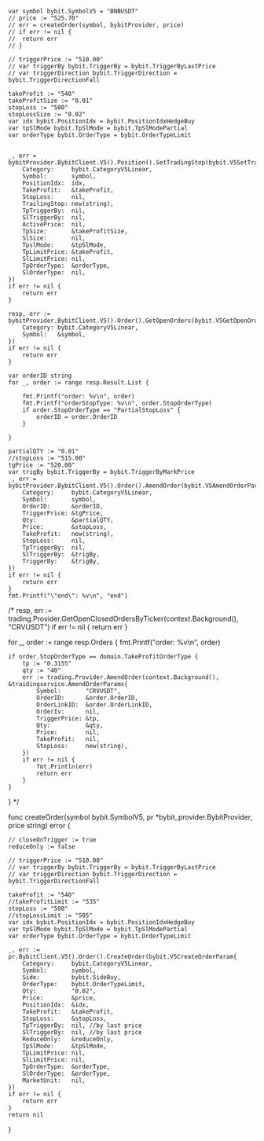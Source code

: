 	var symbol bybit.SymbolV5 = "BNBUSDT"
	// price := "525.70"
	// err = createOrder(symbol, bybitProvider, price)
	// if err != nil {
	// 	return err
	// }

	// triggerPrice := "510.00"
	// var triggerBy bybit.TriggerBy = bybit.TriggerByLastPrice
	// var triggerDirection bybit.TriggerDirection = bybit.TriggerDirectionFall

	takeProfit := "540"
	takeProfitSize := "0.01"
	stopLoss := "500"
	stopLossSize := "0.02"
	var idx bybit.PositionIdx = bybit.PositionIdxHedgeBuy
	var tpSlMode bybit.TpSlMode = bybit.TpSlModePartial
	var orderType bybit.OrderType = bybit.OrderTypeLimit
	

	_, err = bybitProvider.BybitClient.V5().Position().SetTradingStop(bybit.V5SetTradingStopParam{
		Category:     bybit.CategoryV5Linear,
		Symbol:       symbol,
		PositionIdx:  idx,
		TakeProfit:   &takeProfit,
		StopLoss:     nil,
		TrailingStop: new(string),
		TpTriggerBy:  nil,
		SlTriggerBy:  nil,
		ActivePrice:  nil,
		TpSize:       &takeProfitSize,
		SlSize:       nil,
		TpslMode:     &tpSlMode,
		TpLimitPrice: &takeProfit,
		SlLimitPrice: nil,
		TpOrderType:  &orderType,
		SlOrderType:  nil,
	})
	if err != nil {
		return err
	}

	resp, err := bybitProvider.BybitClient.V5().Order().GetOpenOrders(bybit.V5GetOpenOrdersParam{
		Category: bybit.CategoryV5Linear,
		Symbol:   &symbol,
	})
	if err != nil {
		return err
	}

	var orderID string
	for _, order := range resp.Result.List {

		fmt.Printf("order: %v\n", order)
		fmt.Printf("orderStopType: %v\n", order.StopOrderType)
		if order.StopOrderType == "PartialStopLoss" {
			orderID = order.OrderID
		}

	}

	partialQTY := "0.01"
	//stopLoss := "515.00"
	tgPrice := "520.00"
	var trigBy bybit.TriggerBy = bybit.TriggerByMarkPrice
	_, err = bybitProvider.BybitClient.V5().Order().AmendOrder(bybit.V5AmendOrderParam{
		Category:     bybit.CategoryV5Linear,
		Symbol:       symbol,
		OrderID:      &orderID,
		TriggerPrice: &tgPrice,
		Qty:          &partialQTY,
		Price:        &stopLoss,
		TakeProfit:   new(string),
		StopLoss:     nil,
		TpTriggerBy:  nil,
		SlTriggerBy:  &trigBy,
		TriggerBy:    &trigBy,
	})
	if err != nil {
		return err
	}
	fmt.Printf("\"end\": %v\n", "end")





/*
resp, err := trading.Provider.GetOpenClosedOrdersByTicker(context.Background(), "CRVUSDT")
if err != nil {
	return err
}

for _, order := range resp.Orders {
	fmt.Printf("order: %v\n", order)

	if order.StopOrderType == domain.TakeProfitOrderType {
		tp := "0.3155"
		qty := "40"
		err := trading.Provider.AmendOrder(context.Background(), &traidingservice.AmendOrderParams{
			Symbol:       "CRVUSDT",
			OrderID:      &order.OrderID,
			OrderLinkID:  &order.OrderLinkID,
			OrderIv:      nil,
			TriggerPrice: &tp,
			Qty:          &qty,
			Price:        nil,
			TakeProfit:   nil,
			StopLoss:     new(string),
		})
		if err != nil {
			fmt.Println(err)
			return err
		}
	}
}
*/

func createOrder(symbol bybit.SymbolV5, pr *bybit_provider.BybitProvider, price string) error {

	// closeOnTrigger := true
	reduceOnly := false

	// triggerPrice := "510.00"
	// var triggerBy bybit.TriggerBy = bybit.TriggerByLastPrice
	// var triggerDirection bybit.TriggerDirection = bybit.TriggerDirectionFall

	takeProfit := "540"
	//takeProfitLimit := "535"
	stopLoss := "500"
	//stopLossLimit := "505"
	var idx bybit.PositionIdx = bybit.PositionIdxHedgeBuy
	var tpSlMode bybit.TpSlMode = bybit.TpSlModePartial
	var orderType bybit.OrderType = bybit.OrderTypeLimit

	_, err := pr.BybitClient.V5().Order().CreateOrder(bybit.V5CreateOrderParam{
		Category:     bybit.CategoryV5Linear,
		Symbol:       symbol,
		Side:         bybit.SideBuy,
		OrderType:    bybit.OrderTypeLimit,
		Qty:          "0.02",
		Price:        &price,
		PositionIdx:  &idx,
		TakeProfit:   &takeProfit,
		StopLoss:     &stopLoss,
		TpTriggerBy:  nil, //by last price
		SlTriggerBy:  nil, //by last price
		ReduceOnly:   &reduceOnly,
		TpSlMode:     &tpSlMode,
		TpLimitPrice: nil,
		SlLimitPrice: nil,
		TpOrderType:  &orderType,
		SlOrderType:  &orderType,
		MarketUnit:   nil,
	})
	if err != nil {
		return err
	}
	return nil
}
